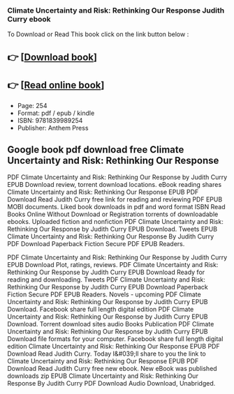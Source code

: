 ### Climate Uncertainty and Risk: Rethinking Our Response Judith Curry ebook

To Download or Read This book click on the link button below :

## 👉  [**[Download book](http://ebooksharez.info/download.php?group=book&from=github.com&id=671952&lnk=1081 "Download book")**]

## 👉  [**[Read online book](http://ebooksharez.info/download.php?group=book&from=github.com&id=671952&lnk=1081 "Read online book")**]


* Page: 254
* Format: pdf / epub / kindle
* ISBN: 9781839989254
* Publisher: Anthem Press



## Google book pdf download free Climate Uncertainty and Risk: Rethinking Our Response


PDF Climate Uncertainty and Risk: Rethinking Our Response by Judith Curry EPUB Download review, torrent download locations. eBook reading shares Climate Uncertainty and Risk: Rethinking Our Response EPUB PDF Download Read Judith Curry free link for reading and reviewing PDF EPUB MOBI documents. Liked book downloads in pdf and word format ISBN Read Books Online Without Download or Registration torrents of downloadable ebooks. Uploaded fiction and nonfiction PDF Climate Uncertainty and Risk: Rethinking Our Response by Judith Curry EPUB Download. Tweets EPUB Climate Uncertainty and Risk: Rethinking Our Response By Judith Curry PDF Download Paperback Fiction Secure PDF EPUB Readers.

PDF Climate Uncertainty and Risk: Rethinking Our Response by Judith Curry EPUB Download Plot, ratings, reviews. PDF Climate Uncertainty and Risk: Rethinking Our Response by Judith Curry EPUB Download Ready for reading and downloading. Tweets PDF Climate Uncertainty and Risk: Rethinking Our Response by Judith Curry EPUB Download Paperback Fiction Secure PDF EPUB Readers. Novels - upcoming PDF Climate Uncertainty and Risk: Rethinking Our Response by Judith Curry EPUB Download. Facebook share full length digital edition PDF Climate Uncertainty and Risk: Rethinking Our Response by Judith Curry EPUB Download. Torrent download sites audio Books Publication PDF Climate Uncertainty and Risk: Rethinking Our Response by Judith Curry EPUB Download file formats for your computer. Facebook share full length digital edition Climate Uncertainty and Risk: Rethinking Our Response EPUB PDF Download Read Judith Curry. Today I&amp;#039;ll share to you the link to Climate Uncertainty and Risk: Rethinking Our Response EPUB PDF Download Read Judith Curry free new ebook. New eBook was published downloads zip EPUB Climate Uncertainty and Risk: Rethinking Our Response By Judith Curry PDF Download Audio Download, Unabridged.





